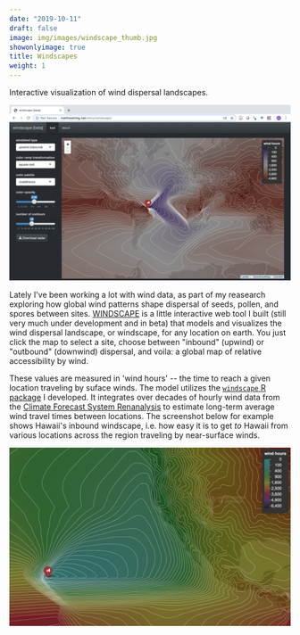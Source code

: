 ```yaml
---
date: "2019-10-11"
draft: false
image: img/images/windscape_thumb.jpg
showonlyimage: true
title: Windscapes
weight: 1
---
```


Interactive visualization of wind dispersal landscapes.
<!--more-->


![windscape app screenshot](/img/images/windscape.png)

Lately I've been working a lot with wind data, as part of my reasearch exploring how global wind patterns shape dispersal of seeds, pollen, and spores between sites. [WINDSCAPE](http://matthewkling.net/shiny/windscape/) is a little interactive web tool I built (still very much under development and in beta) that models and visualizes the wind dispersal landscape, or windscape, for any location on earth. You just click the map to select a site, choose between "inbound" (upwind) or "outbound" (downwind) dispersal, and voila: a global map of relative accessibility by wind. 

These values are measured in 'wind hours' -- the time to reach a given location traveling by suface winds. The model utilizes the [`windscape` R package](https://github.com/matthewkling/windscape) I developed.  It integrates over decades of hourly wind data from the [Climate Forecast System Renanalysis](https://cfs.ncep.noaa.gov/cfsr/) to estimate long-term average wind travel times between locations. The screenshot below for example shows Hawaii's inbound windscape, i.e. how easy it is to get *to* Hawaii from various locations across the region traveling by near-surface winds.

![hawaii inbound windscape](/img/images/windscape_hawaii.png)

